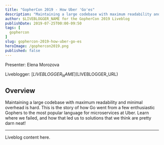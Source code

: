 ```yaml
---
title: "GopherCon 2019 - How Uber 'Go'es"
description: "Maintaining a large codebase with maximum readability and minimal overhead is hard. This is the story of how Go went from a few enthusiastic Gophers to the most popular language for microservices at Uber. Learn where we failed, and how that led us to solutions that we think are pretty darn neat!"
author: $LIVEBLOGGER_NAME for the GopherCon 2019 Liveblog
publishDate: 2019-07-25T00:00-09:50
tags: [
  gophercon
]
slug: gophercon-2019-how-uber-go-es
heroImage: /gophercon2019.png
published: false
---
```


Presenter: Elena Morozova

Liveblogger: [$LIVEBLOGGER_NAME]($LIVEBLOGGER_URL)

## Overview

Maintaining a large codebase with maximum readability and minimal overhead is hard. This is the story of how Go went from a few enthusiastic Gophers to the most popular language for microservices at Uber. Learn where we failed, and how that led us to solutions that we think are pretty darn neat!

---

Liveblog content here.
